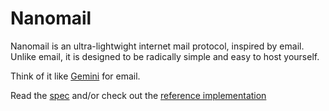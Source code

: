 # Nanomail

Nanomail is an ultra-lightwight internet mail protocol, inspired by email.
Unlike email, it is designed to be radically simple and easy to host yourself.

Think of it like [Gemini](https://gemini.circumlunar.space/) for email.

Read the [spec](spec.md) and/or check out the [reference implementation](./impl)
